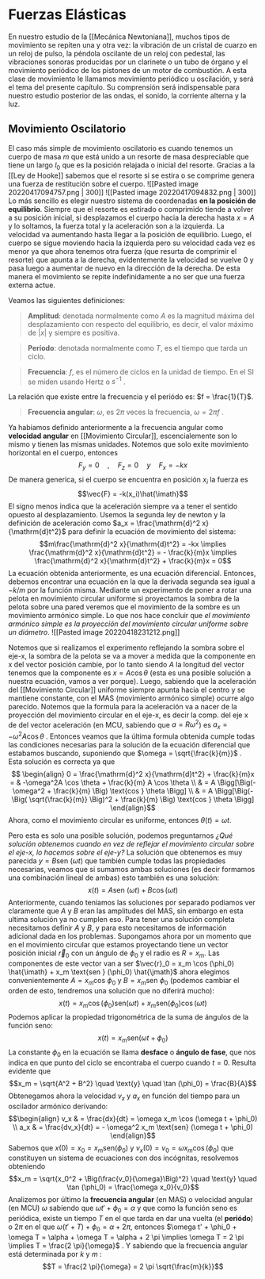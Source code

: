# Fuerzas Elásticas
En nuestro estudio de la [[Mecánica Newtoniana]], muchos tipos de movimiento se repiten una y otra vez: la vibración de un cristal de cuarzo en un reloj de pulso, la péndola oscilante de un reloj con pedestal, las vibraciones sonoras producidas por un clarinete o un tubo de órgano y el movimiento periódico de los pistones de un motor de combustión. A esta clase de movimiento le llamamos movimiento periódico u oscilación, y será el tema del presente capítulo. Su comprensión será indispensable para nuestro estudio posterior de las ondas, el sonido, la corriente alterna y la luz.

## Movimiento Oscilatorio
El caso más simple de movimiento oscilatorio es cuando tenemos un cuerpo de masa $m$ que está unido a un resorte de masa despreciable que tiene un largo $l_0$ que es la posición relajada o inicial del resorte. Gracias a la [[Ley de Hooke]] sabemos que el resorte si se estira o se comprime genera una fuerza de restitución sobre el cuerpo.
 ![[Pasted image 20220417094757.png | 300]]
 ![[Pasted image 20220417094832.png | 300]]
 Lo más sencillo es elegir nuestro sistema de coordenadas **en la posición de equilibrio**. Siempre que el resorte es estirado o comprimido tiende a volver a su posición inicial, si desplazamos el cuerpo hacia la derecha hasta $x = A$ y lo soltamos, la fuerza total y la aceleración son a la izquierda. La velocidad va aumentando hasta llegar a la posición de equilibrio. Luego, el cuerpo se sigue moviendo hacia la izquierda pero su velocidad cada vez es menor ya que ahora tenemos otra fuerza (que resurta de comprimir el resorte) que apunta a la derecha, evidentemente la velocidad se vuelve 0 y pasa luego a aumentar de nuevo en la dirección de la derecha. De esta manera el movimiento se repite indefinidamente a no ser que una fuerza externa actue.
 
 Veamos las siguientes definiciones:
> **Amplitud**: denotada normalmente como $A$ es la magnitud máxima del desplazamiento con respecto del equilibrio, es decir, el valor máximo de $|x|$ y siempre es positiva. 

> **Período**: denotada normalmente como $T$, es el tiempo que tarda un ciclo.

> **Frecuencia**: $f$, es el número de ciclos en la unidad de tiempo. En el SI se miden usando Hertz o $s^{-1}$ . 

La relación que existe entre la frecuencia y el periódo es: $f = \frac{1}{T}$.
 
> **Frecuencia angular**: $\omega$, es $2 \pi$ veces la frecuencia, $\omega = 2 \pi f$ . 

 Ya habiamos definido anteriormente a la frecuencia angular como **velocidad angular** en [[Movimiento Circular]], escencialemente son lo mismo y tienen las mismas unidades.
 Notemos que solo exite movimiento horizontal en el cuerpo, entonces $$F_y = 0 \quad , \quad F_z = 0 \quad y \quad F_x = -kx$$
De manera generica, si el cuerpo se encuentra en posición $x_i$ la fuerza es 
$$\vec{F} = -k(x_i)\hat{\imath}$$
El signo menos indica que la aceleración siempre va a tener el sentido opuesto al desplazamiento. 
Usemos la segunda ley de newton y la definición de aceleración como $a_x = \frac{\mathrm{d}^2 x}{\mathrm{d}t^2}$ para definir la ecuación de movimiento del sistema:
$$m\frac{\mathrm{d}^2 x}{\mathrm{d}t^2} = -kx \implies \frac{\mathrm{d}^2 x}{\mathrm{d}t^2} = - \frac{k}{m}x \implies \frac{\mathrm{d}^2 x}{\mathrm{d}t^2} + \frac{k}{m}x = 0$$
La ecuación obtenida anteriormente, es una ecuación diferencial. Entonces, debemos encontrar una ecuación en la que la derivada segunda sea igual a $-k/m$ por la función misma. 
Mediante un experimento de poner a rotar una pelota en movimiento circular uniforme si proyectamos la sombra de la pelota sobre una pared veremos que el movimiento de la sombre es un movimiento armónico simple. Lo que nos hace concluir que *el movimiento armónico simple es la proyección del movimiento circular uniforme sobre un diámetro*. 
![[Pasted image 20220418231212.png]]

Notemos que si realizamos el experimento reflejando la sombra sobre el eje-x, la sombra de la pelota se va a mover a medida que la componente en x del vector posición cambie, por lo tanto siendo $A$ la longitud del vector tenemos que la componente es $x = A \cos \theta$  (esta es una posible solución a nuestra ecuación, vamos a ver porque). 
Luego, sabiendo que la aceleración del [[Movimiento Circular]] uniforme siempre apunta hacia el centro y se mantiene constante, con el MAS (movimiento armónico simple) ocurre algo parecido. Notemos que la formula para la aceleración va a nacer de la proyección del movimiento circular en el eje-x, es decir la comp. del eje x de del vector aceleración (en MCU, sabiendo que $a = R\omega^2$) es $a_x = -\omega^2A \cos \theta$ .
Entonces veamos que la última formula obtenida cumple todas las condiciones necesarias para la solución de la ecuación diferencial que estabamos buscando, suponiendo que $\omega = \sqrt{\frac{k}{m}}$ . Esta solución es correcta ya que
$$ \begin{align}
0 = \frac{\mathrm{d}^2 x}{\mathrm{d}t^2} + \frac{k}{m}x = & -\omega^2A \cos \theta + \frac{k}{m} A \cos \theta \\
& = A \Bigg[\Big(-\omega^2 + \frac{k}{m} \Big) \text{cos } \theta \Bigg] \\
& = A \Bigg[\Big(-\Big( \sqrt{\frac{k}{m}} \Big)^2 + \frac{k}{m} \Big) \text{cos } \theta \Bigg]
\end{align}$$
Ahora, como el movimiento circular es uniforme, entonces $\theta(t) = \omega t$.

Pero esta es solo una posible solución, podemos preguntarnos _¿Qué solución obtenemos cuando en vez de reflejar el movimiento circular sobre el eje-x, lo hacemos sobre el eje-y?_
La solución que obtenemos es muy parecida $y = B \text{sen } (\omega t)$ que también cumple todas las propiedades necesarias, veamos que si sumamos ambas soluciones (es decir formamos una combinación lineal de ambas) esto también es una solución: $$x(t) = A \text{sen } (\omega t) + B \cos (\omega t)$$Anteriormente, cuando teniamos las soluciones por separado podiamos ver claramente que $A$ y $B$ eran las amplitudes del MAS, sin embargo en esta ultima solución ya no cumplen eso. Para tener una solución completa necesitamos definir $A$ y $B$, y para esto necesitamos de información adicional dada en los problemas. 
Supongamos ahora por un momento que en el movimiento circular que estamos proyectando tiene un vector posición inicial $\vec{r}_0$ con un ángulo de $\phi_0$  y el radio es $R = x_m$. Las componentes de este vector van a ser $\vec{r}_0 = x_m \cos (\phi_0) \hat{\imath} + x_m \text{sen } (\phi_0) \hat{\jmath}$  ahora elegimos convenientemente $A = x_m \text{cos } \phi_0$ y $B = x_m \text{sen } \phi_0$ (podemos cambiar el orden de esto, tendremos una solución que no diferirá mucho):
$$x(t) = x_m \cos (\phi_0)\text{sen} (\omega t) + x_m \text{sen} (\phi_0) \cos(\omega t)$$
Podemos aplicar la propiedad trigonométrica de la suma de ángulos de la función seno:
$$x(t) = x_m \text{sen}(\omega t + \phi_0)$$
La constante $\phi_0$ en la ecuación se llama **desface** o **ángulo de fase**, que nos indica en que punto del ciclo se encontraba el cuerpo cuando $t = 0$. Resulta evidente que
$$x_m = \sqrt{A^2 + B^2} \quad \text{y} \quad \tan (\phi_0) = \frac{B}{A}$$
Obtenegamos ahora la velocidad $v_x$ y $a_x$ en función del tiempo para un oscilador armónico derivando:
$$\begin{align}
v_x & = \frac{dx}{dt} =  \omega x_m \cos (\omega t + \phi_0) \\
a_x & = \frac{dv_x}{dt} = - \omega^2 x_m  \text{sen} (\omega t + \phi_0)
\end{align}$$
Sabemos que $x(0) = x_0 = x_m \text{sen}(\phi_0)$ y $v_x(0) = v_0 = \omega x_m \cos(\phi_0)$ que constituyen un sistema de ecuaciones con dos incógnitas, resolvemos obteniendo
$$x_m = \sqrt{x_0^2 + \Big(\frac{v_0}{\omega}\Big)^2} \quad \text{y} \quad \tan (\phi_0) = \frac{\omega x_0}{v_0}$$
Analizemos por último la **frecuencia angular** (en MAS) o velocidad angular (en MCU) $\omega$ sabiendo que $\omega t' + \phi_0  = \alpha$  y que como la función seno es periódica, existe un tiempo $T$ en el que tarda en dar una vuelta (el **periódo**) o $2 \pi$ en el que $\omega(t' + T) + \phi_0 = \alpha + 2 \pi$, entonces $\omega t' + \phi_0 + \omega T = \alpha + \omega T = \alpha + 2 \pi \implies \omega T = 2 \pi \implies T = \frac{2 \pi}{\omega}$ . Y sabiendo que la frecuencia angular está determinada por $k$ y $m$ :
$$T = \frac{2 \pi}{\omega} = 2 \pi \sqrt{\frac{m}{k}}$$



 